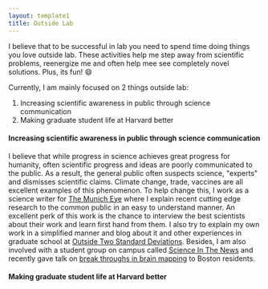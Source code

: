 ```yaml
---
layout: template1
title: Outside Lab
---
```


I believe that to be successful in lab you need to spend time doing things you love outside lab. These activities help me step away from scientific problems, reenergize me and often help mee see completely novel solutions. Plus, its fun! :smile:

Currently, I am mainly focused on 2 things outside lab:

1. Increasing scientific awareness in public through science communication
2. Making graduate student life at Harvard better

#### **Increasing scientific awareness in public through science communication**
I believe that while progress in science achieves great progress for humanity, often scientific progress and ideas are poorly communicated to the public. As a result, the general public often suspects science, "experts" and dismisses scientific claims. Climate change, trade, vaccines are all excellent examples of this phenomenon. To help change this, I work as a science writer for [The Munich Eye](http://themunicheye.com/global_scripts/contributors/index.php?contributor=Chinmay%20Shukla) where I explain recent cutting edge research to the common public in an easy to understand manner. An excellent perk of this work is the chance to interview the best scientists about their work and learn first hand from them. I also try to explain my own work in a simplified manner and blog about it and other experiences in graduate school at [Outside Two Standard Deviations](https://outsidetwostandarddeviations.wordpress.com). Besides, I am also involved with a student group on campus called [Science In The News](http://sitn.hms.harvard.edu) and recently gave talk on [break throughs in brain mapping](https://www.youtube.com/watch?v=QwEuoPkcOUA) to Boston residents.

#### **Making graduate student life at Harvard better**